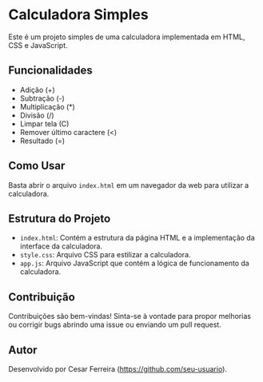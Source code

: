 # Calculadora Simples

Este é um projeto simples de uma calculadora implementada em HTML, CSS e JavaScript.

## Funcionalidades

- Adição (+)
- Subtração (-)
- Multiplicação (*)
- Divisão (/)
- Limpar tela (C)
- Remover último caractere (<)
- Resultado (=)

## Como Usar

Basta abrir o arquivo `index.html` em um navegador da web para utilizar a calculadora.

## Estrutura do Projeto

- `index.html`: Contém a estrutura da página HTML e a implementação da interface da calculadora.
- `style.css`: Arquivo CSS para estilizar a calculadora.
- `app.js`: Arquivo JavaScript que contém a lógica de funcionamento da calculadora.

## Contribuição

Contribuições são bem-vindas! Sinta-se à vontade para propor melhorias ou corrigir bugs abrindo uma issue ou enviando um pull request.

## Autor

Desenvolvido por Cesar Ferreira (https://github.com/seu-usuario).

